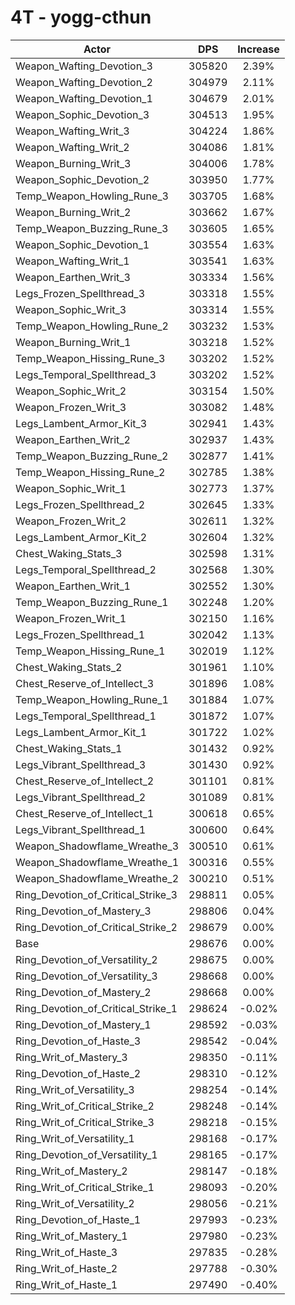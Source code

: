 # 4T - yogg-cthun
| Actor | DPS | Increase |
|---|:---:|:---:|
|Weapon_Wafting_Devotion_3|305820|2.39%|
|Weapon_Wafting_Devotion_2|304979|2.11%|
|Weapon_Wafting_Devotion_1|304679|2.01%|
|Weapon_Sophic_Devotion_3|304513|1.95%|
|Weapon_Wafting_Writ_3|304224|1.86%|
|Weapon_Wafting_Writ_2|304086|1.81%|
|Weapon_Burning_Writ_3|304006|1.78%|
|Weapon_Sophic_Devotion_2|303950|1.77%|
|Temp_Weapon_Howling_Rune_3|303705|1.68%|
|Weapon_Burning_Writ_2|303662|1.67%|
|Temp_Weapon_Buzzing_Rune_3|303605|1.65%|
|Weapon_Sophic_Devotion_1|303554|1.63%|
|Weapon_Wafting_Writ_1|303541|1.63%|
|Weapon_Earthen_Writ_3|303334|1.56%|
|Legs_Frozen_Spellthread_3|303318|1.55%|
|Weapon_Sophic_Writ_3|303314|1.55%|
|Temp_Weapon_Howling_Rune_2|303232|1.53%|
|Weapon_Burning_Writ_1|303218|1.52%|
|Temp_Weapon_Hissing_Rune_3|303202|1.52%|
|Legs_Temporal_Spellthread_3|303202|1.52%|
|Weapon_Sophic_Writ_2|303154|1.50%|
|Weapon_Frozen_Writ_3|303082|1.48%|
|Legs_Lambent_Armor_Kit_3|302941|1.43%|
|Weapon_Earthen_Writ_2|302937|1.43%|
|Temp_Weapon_Buzzing_Rune_2|302877|1.41%|
|Temp_Weapon_Hissing_Rune_2|302785|1.38%|
|Weapon_Sophic_Writ_1|302773|1.37%|
|Legs_Frozen_Spellthread_2|302645|1.33%|
|Weapon_Frozen_Writ_2|302611|1.32%|
|Legs_Lambent_Armor_Kit_2|302604|1.32%|
|Chest_Waking_Stats_3|302598|1.31%|
|Legs_Temporal_Spellthread_2|302568|1.30%|
|Weapon_Earthen_Writ_1|302552|1.30%|
|Temp_Weapon_Buzzing_Rune_1|302248|1.20%|
|Weapon_Frozen_Writ_1|302150|1.16%|
|Legs_Frozen_Spellthread_1|302042|1.13%|
|Temp_Weapon_Hissing_Rune_1|302019|1.12%|
|Chest_Waking_Stats_2|301961|1.10%|
|Chest_Reserve_of_Intellect_3|301896|1.08%|
|Temp_Weapon_Howling_Rune_1|301884|1.07%|
|Legs_Temporal_Spellthread_1|301872|1.07%|
|Legs_Lambent_Armor_Kit_1|301722|1.02%|
|Chest_Waking_Stats_1|301432|0.92%|
|Legs_Vibrant_Spellthread_3|301430|0.92%|
|Chest_Reserve_of_Intellect_2|301101|0.81%|
|Legs_Vibrant_Spellthread_2|301089|0.81%|
|Chest_Reserve_of_Intellect_1|300618|0.65%|
|Legs_Vibrant_Spellthread_1|300600|0.64%|
|Weapon_Shadowflame_Wreathe_3|300510|0.61%|
|Weapon_Shadowflame_Wreathe_1|300316|0.55%|
|Weapon_Shadowflame_Wreathe_2|300210|0.51%|
|Ring_Devotion_of_Critical_Strike_3|298811|0.05%|
|Ring_Devotion_of_Mastery_3|298806|0.04%|
|Ring_Devotion_of_Critical_Strike_2|298679|0.00%|
|Base|298676|0.00%|
|Ring_Devotion_of_Versatility_2|298675|0.00%|
|Ring_Devotion_of_Versatility_3|298668|0.00%|
|Ring_Devotion_of_Mastery_2|298668|0.00%|
|Ring_Devotion_of_Critical_Strike_1|298624|-0.02%|
|Ring_Devotion_of_Mastery_1|298592|-0.03%|
|Ring_Devotion_of_Haste_3|298542|-0.04%|
|Ring_Writ_of_Mastery_3|298350|-0.11%|
|Ring_Devotion_of_Haste_2|298310|-0.12%|
|Ring_Writ_of_Versatility_3|298254|-0.14%|
|Ring_Writ_of_Critical_Strike_2|298248|-0.14%|
|Ring_Writ_of_Critical_Strike_3|298218|-0.15%|
|Ring_Writ_of_Versatility_1|298168|-0.17%|
|Ring_Devotion_of_Versatility_1|298165|-0.17%|
|Ring_Writ_of_Mastery_2|298147|-0.18%|
|Ring_Writ_of_Critical_Strike_1|298093|-0.20%|
|Ring_Writ_of_Versatility_2|298056|-0.21%|
|Ring_Devotion_of_Haste_1|297993|-0.23%|
|Ring_Writ_of_Mastery_1|297980|-0.23%|
|Ring_Writ_of_Haste_3|297835|-0.28%|
|Ring_Writ_of_Haste_2|297788|-0.30%|
|Ring_Writ_of_Haste_1|297490|-0.40%|
